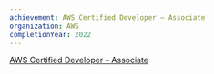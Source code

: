 ```yaml
---
achievement: AWS Certified Developer – Associate
organization: AWS
completionYear: 2022
---
```

[AWS Certified Developer – Associate](https://www.credly.com/badges/5e681843-1310-42da-ab2d-527eb39349f1/linked_in_profile)